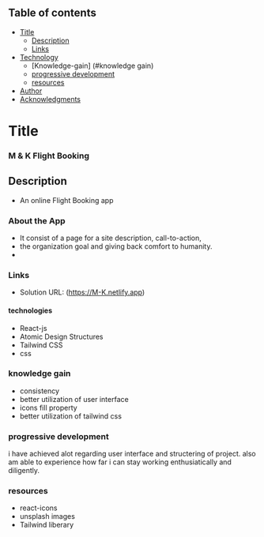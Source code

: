 ## Table of contents

- [Title](#title)
  - [Description](#Description)
  - [Links](#links)
- [Technology](#Technology)
  - [Knowledge-gain] (#knowledge gain)
  - [progressive development](#progressive-development)
  - [ resources](#resources)
- [Author](#author)
- [Acknowledgments](#acknowledgments)

# Title

### M & K Flight Booking

## Description

- An online Flight Booking app

### About the App

- It consist of a page for a site description, call-to-action,
- the organization goal and giving back comfort to humanity.
-

### Links

- Solution URL: (https://M-K.netlify.app)

#### technologies

- React-js
- Atomic Design Structures
- Tailwind CSS
- css

### knowledge gain

- consistency
- better utilization of user interface
- icons fill property
- better utilization of tailwind css

### progressive development

i have achieved alot regarding user interface and structering of project.
also am able to experience how far i can stay working enthusiatically and diligently.

### resources

- react-icons
- unsplash images
- Tailwind liberary
